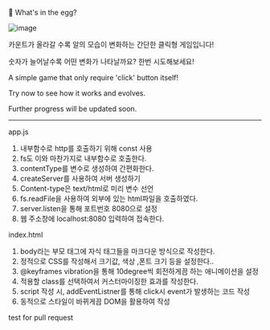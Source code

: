 🥚 What's in the egg?

![image](https://github.com/samuel21695/subject4-backend-programming-basic/assets/141696122/db2ae92a-7e29-4ab5-8a19-2573ead2e959)

카운트가 올라갈 수록 알의 모습이 변화하는 간단한 클릭형 게임입니다!

숫자가 늘어날수록 어떤 변화가 나타날까요? 한번 시도해보세요!

A simple game that only require 'click' button itself!

Try now to see how it works and evolves.

Further progress will be updated soon.

--------------------------------------------------------------

app.js
  1. 내부함수로 http를 호출하기 위해 const 사용
  2. fs도 이와 마찬가지로 내부함수로 호출한다.
  3. contentType를 변수로 생성하여 간편화한다.
  4. createServer를 사용하여 서버 생성하기
  5. Content-type은 text/html로 미리 변수 선언
  6. fs.readFile을 사용하여 외부에 있는 html파일을 호출하였다.
  7. server.listen을 통해 포트번호 8080으로 설정
  8. 웹 주소창에 localhost:8080 입력하여 접속한다.

index.html
  1. body라는 부모 태그에 자식 태그들을 마크다운 방식으로 작성한다.
  2. 정적으로 CSS를 작성해서 크기값, 색상 ,폰트 크기 등을 설정한다..
  3. @keyframes vibration을 통해 10degree씩 회전하게끔 하는 애니메이션을 설정 
  4. 적용할 class를 선택하여서 커스터마이징한 효과를 작성한다.
  5. script 작성 시, addEventListner를 통해 click시 event가 발생하는 코드 작성
  6. 동적으로 스타일이 바뀌게끔 DOM을 활용하여 작성

test for pull request
